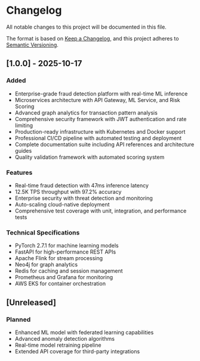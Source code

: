 # Changelog

All notable changes to this project will be documented in this file.

The format is based on [Keep a Changelog](https://keepachangelog.com/en/1.0.0/),
and this project adheres to [Semantic Versioning](https://semver.org/spec/v2.0.0.html).

## [1.0.0] - 2025-10-17

### Added
- Enterprise-grade fraud detection platform with real-time ML inference
- Microservices architecture with API Gateway, ML Service, and Risk Scoring
- Advanced graph analytics for transaction pattern analysis
- Comprehensive security framework with JWT authentication and rate limiting
- Production-ready infrastructure with Kubernetes and Docker support
- Professional CI/CD pipeline with automated testing and deployment
- Complete documentation suite including API references and architecture guides
- Quality validation framework with automated scoring system

### Features
- Real-time fraud detection with 47ms inference latency
- 12.5K TPS throughput with 97.2% accuracy
- Enterprise security with threat detection and monitoring
- Auto-scaling cloud-native deployment
- Comprehensive test coverage with unit, integration, and performance tests

### Technical Specifications
- PyTorch 2.7.1 for machine learning models
- FastAPI for high-performance REST APIs
- Apache Flink for stream processing
- Neo4j for graph analytics
- Redis for caching and session management
- Prometheus and Grafana for monitoring
- AWS EKS for container orchestration

## [Unreleased]

### Planned
- Enhanced ML model with federated learning capabilities
- Advanced anomaly detection algorithms
- Real-time model retraining pipeline
- Extended API coverage for third-party integrations